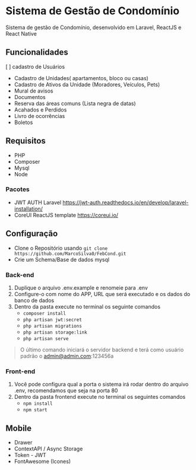 # Sistema de Gestão de Condomínio

Sistema de gestão de Condomínio, desenvolvido em Laravel, ReactJS e React Native
## Funcionalidades

[ ] cadastro de Usuários
- Cadastro de Unidades( apartamentos, bloco ou casas)
- Cadastro de Ativos da Unidade (Moradores, Veículos, Pets)
- Mural de avisos
- Documentos
- Reserva das áreas comuns (Lista negra de datas)
- Acahados e Perdidos
- Livro de ocorrências
- Boletos

## Requisitos
- PHP
- Composer
- Mysql
- Node

### Pacotes
- JWT AUTH Laravel https://jwt-auth.readthedocs.io/en/develop/laravel-installation/
- CoreUI ReactJS template https://coreui.io/

## Configuração
- Clone o Repositório usando `git clone https://github.com/MarcoSilva0/FebCond.git`
- Crie um Schema/Base de dados mysql

### Back-end
1. Duplique o arquivo .env.example e renomeie para .env
2. Configure-o com nome do APP, URL que será executado e os dados do banco de dados
3. Dentro da pasta execute no terminal os seguinte comandos
    - `composer install`
    - `php artisan jwt:secret`
    - `php artisan migrations`
    - `php artisan storage:link`
    - `php artisan serve`
> O último comando iniciará o servidor backend e terá como usuário padrão o admin@admin.com:123456a


### Front-end
1. Você pode configura qual a porta o sistema irá rodar dentro do arquivo .env, recomendamos que seja na porta 80
2. Dentro da pasta frontend execute no terminal os seguintes comandos
    - `npm install`
    - `npm start`

## Mobile
- Drawer
- ContextAPI / Async Storage
- Token - JWT
- FontAwesome (Icones)

